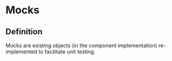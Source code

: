 # Mocks

## Definition
Mocks are existing objects (in the component implementation) re-implemented to facilitate unit testing.
